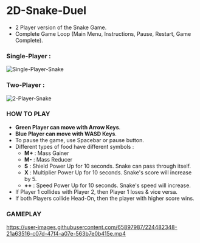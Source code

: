 


# 2D-Snake-Duel
- 2 Player version of the Snake Game.
- Complete Game Loop (Main Menu, Instructions, Pause, Restart, Game Complete).

### Single-Player : 
![Single-Player-Snake](https://github.com/brickster241/2D-Snake-Duel/assets/65897987/298372d4-33b8-4529-a29d-fbae32785673)

### Two-Player : 
![2-Player-Snake](https://github.com/brickster241/2D-Snake-Duel/assets/65897987/dece113b-74bd-4a9b-ae9e-80bae75d2dbf)



### HOW TO PLAY
 - **Green Player can move with Arrow Keys**.
 - **Blue Player can move with WASD Keys**.
 - To pause the game, use Spacebar or pause button.
 - Different types of food have different symbols :
   - **M+**  : Mass Gainer
   - **M-**  : Mass Reducer
   - **S**   : Shield Power Up for 10 seconds. Snake can pass through itself.
   - **X**   : Multiplier Power Up for 10 seconds. Snake's score will increase by 5.
   - **++**  : Speed Power Up for 10 seconds. Snake's speed will increase.
 - If Player 1 collides with Player 2, then Player 1 loses & vice versa.
 - If both Players collide Head-On, then the player with higher score wins.
 
 
 ### GAMEPLAY
 https://user-images.githubusercontent.com/65897987/224482348-21a63516-c07d-47f4-a07e-563b7e0b415e.mp4
